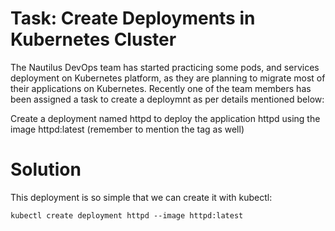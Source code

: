 # Task: Create Deployments in Kubernetes Cluster	
The Nautilus DevOps team has started practicing some pods, and services deployment on Kubernetes platform, as they are planning to migrate most of their applications on Kubernetes. Recently one of the team members has been assigned a task to create a deploymnt as per details mentioned below:



Create a deployment named httpd to deploy the application httpd using the image httpd:latest (remember to mention the tag as well)

# Solution

This deployment is so simple that we can create it with kubectl:

    kubectl create deployment httpd --image httpd:latest
